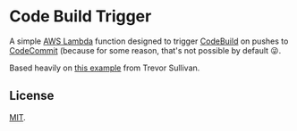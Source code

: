 # Code Build Trigger

A simple [AWS Lambda](https://aws.amazon.com/lambda/) function designed to trigger [CodeBuild](https://aws.amazon.com/codebuild/) on pushes to [CodeCommit](https://aws.amazon.com/codecommit/) (because for some reason, that's not possible by default 😜.

Based heavily on [this example](https://www.linkedin.com/pulse/use-aws-codecommit-lambda-trigger-codebuild-container-trevor-sullivan/) from Trevor Sullivan.

## License

[MIT](LICENSE).
